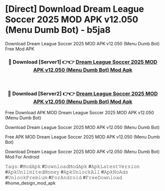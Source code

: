 # [Direct] Download Dream League Soccer 2025 MOD APK v12.050 (Menu Dumb Bot) - b5ja8
Download Dream League Soccer 2025 MOD APK v12.050 (Menu Dumb Bot) Free Mod APK

<div align="center">
<h3>🔴 Download [Server1] 👉👉 <a href="https://apk-comot.site?title=Dream_League_Soccer_2025_MOD_APK_v12.050_(Menu_Dumb_Bot)">Dream League Soccer 2025 MOD APK v12.050 (Menu Dumb Bot) Mod Apk</a></h3><br>

<h3>🔴 Download [Server2] 👉👉 <a href="https://apk-comot.site?title=Dream_League_Soccer_2025_MOD_APK_v12.050_(Menu_Dumb_Bot)">Dream League Soccer 2025 MOD APK v12.050 (Menu Dumb Bot) Mod Apk</a></h3>
</div>


Free Download APK MOD Dream League Soccer 2025 MOD APK v12.050 (Menu Dumb Bot)

Download Dream League Soccer 2025 MOD APK v12.050 (Menu Dumb Bot) 

Free APK MOD Dream League Soccer 2025 MOD APK v12.050 (Menu Dumb Bot) 

Download Dream League Soccer 2025 MOD APK v12.050 (Menu Dumb Bot) Mod For Android

𝚃𝚊𝚐𝚜: #𝙼𝚘𝚍𝙰𝚙𝚔 #𝙳𝚘𝚠𝚗𝚕𝚘𝚊𝚍𝙼𝚘𝚍𝙰𝚙𝚔 #𝙰𝚙𝚔𝙻𝚊𝚝𝚎𝚜𝚝𝚅𝚎𝚛𝚜𝚒𝚘𝚗 #𝙰𝚙𝚔𝚄𝚗𝚕𝚒𝚖𝚒𝚝𝚎𝚍𝙼𝚘𝚗𝚎𝚢 #𝙰𝚙𝚔𝚄𝚗𝚕𝚘𝚌𝚔𝙰𝚕𝚕 #𝙰𝚙𝚔𝙽𝚘𝙰𝚍𝚜 #𝚄𝚗𝚕𝚘𝚌𝚔𝙿𝚛𝚎𝚖𝚒𝚞𝚖 #𝙵𝚘𝚛𝙰𝚗𝚍𝚛𝚘𝚒𝚍 #𝙵𝚛𝚎𝚎𝙳𝚘𝚠𝚗𝚕𝚘𝚊𝚍 #home_design_mod_apk
